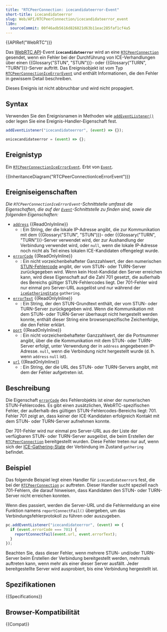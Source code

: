 ```yaml
---
title: "RTCPeerConnection: icecandidateerror-Event"
short-title: icecandidateerror
slug: Web/API/RTCPeerConnection/icecandidateerror_event
l10n:
  sourceCommit: 00f46adb5616d826821d63b11eac285faf1cf4a5
---
```


{{APIRef("WebRTC")}}

Das [WebRTC API](/de/docs/Web/API/WebRTC_API)-Event **`icecandidateerror`** wird an eine [`RTCPeerConnection`](/de/docs/Web/API/RTCPeerConnection) gesendet, wenn ein Fehler bei der Durchführung von ICE-Verhandlungen über einen {{Glossary("STUN", "STUN")}}- oder {{Glossary("TURN", "TURN")}}-Server auftritt. Das Ereignisobjekt ist vom Typ [`RTCPeerConnectionIceErrorEvent`](/de/docs/Web/API/RTCPeerConnectionIceErrorEvent) und enthält Informationen, die den Fehler in gewissem Detail beschreiben.

Dieses Ereignis ist nicht abbruchbar und wird nicht propagiert.

## Syntax

Verwenden Sie den Ereignisnamen in Methoden wie [`addEventListener()`](/de/docs/Web/API/EventTarget/addEventListener) oder legen Sie eine Ereignis-Handler-Eigenschaft fest.

```js
addEventListener("icecandidateerror", (event) => {});

onicecandidateerror = (event) => {};
```

## Ereignistyp

Ein [`RTCPeerConnectionIceErrorEvent`](/de/docs/Web/API/RTCPeerConnectionIceErrorEvent). Erbt von [`Event`](/de/docs/Web/API/Event).

{{InheritanceDiagram("RTCPeerConnectionIceErrorEvent")}}

## Ereigniseigenschaften

_Die `RTCPeerConnectionIceErrorEvent`-Schnittstelle umfasst die Eigenschaften, die auf der [`Event`](/de/docs/Web/API/Event)-Schnittstelle zu finden sind, sowie die folgenden Eigenschaften:_

- [`address`](/de/docs/Web/API/RTCPeerConnectionIceErrorEvent/address) {{ReadOnlyInline}}
  - : Ein String, der die lokale IP-Adresse angibt, die zur Kommunikation mit dem {{Glossary("STUN", "STUN")}}- oder {{Glossary("TURN", "TURN")}}-Server verwendet wird, der zur Aushandlung der Verbindung verwendet wird, oder `null`, wenn die lokale IP-Adresse noch nicht als Teil eines lokalen ICE-Kandidaten offengelegt wurde.
- [`errorCode`](/de/docs/Web/API/RTCPeerConnectionIceErrorEvent/errorCode) {{ReadOnlyInline}}
  - : Ein nicht vorzeichenbehafteter Ganzzahlwert, der den numerischen [STUN-Fehlercode](https://www.iana.org/assignments/stun-parameters/stun-parameters.xhtml#stun-parameters-6) angibt, der vom STUN- oder TURN-Server zurückgegeben wird. Wenn kein Host-Kandidat den Server erreichen kann, wird diese Eigenschaft auf die Zahl 701 gesetzt, die außerhalb des Bereichs gültiger STUN-Fehlercodes liegt. Der 701-Fehler wird nur einmal pro Server-URL ausgelöst und nur während der [`iceGatheringState`](/de/docs/Web/API/RTCPeerConnection/iceGatheringState) `gathering`.
- [`errorText`](/de/docs/Web/API/RTCPeerConnectionIceErrorEvent/errorText) {{ReadOnlyInline}}
  - : Ein String, der den STUN-Grundtext enthält, der vom STUN- oder TURN-Server zurückgegeben wird. Wenn die Kommunikation mit dem STUN- oder TURN-Server überhaupt nicht hergestellt werden konnte, enthält dieser String eine browserspezifische Zeichenfolge, die den Fehler erklärt.
- [`port`](/de/docs/Web/API/RTCPeerConnectionIceErrorEvent/port) {{ReadOnlyInline}}
  - : Ein nicht vorzeichenbehafteter Ganzzahlwert, der die Portnummer angibt, über die die Kommunikation mit dem STUN- oder TURN-Server erfolgt, unter Verwendung der in `address` angegebenen IP-Adresse. `null`, wenn die Verbindung nicht hergestellt wurde (d. h. wenn `address` `null` ist).
- [`url`](/de/docs/Web/API/RTCPeerConnectionIceErrorEvent/url) {{ReadOnlyInline}}
  - : Ein String, der die URL des STUN- oder TURN-Servers angibt, mit dem der Fehler aufgetreten ist.

## Beschreibung

Die Eigenschaft [`errorCode`](/de/docs/Web/API/RTCPeerConnectionIceErrorEvent/errorCode) des Fehlerobjekts ist einer der numerischen STUN-Fehlercodes. Es gibt einen zusätzlichen, WebRTC-spezifischen Fehler, der außerhalb des gültigen STUN-Fehlercodes-Bereichs liegt: 701. Fehler 701 zeigt an, dass keiner der ICE-Kandidaten erfolgreich Kontakt mit dem STUN- oder TURN-Server aufnehmen konnte.

Der 701-Fehler wird nur einmal pro Server-URL aus der Liste der verfügbaren STUN- oder TURN-Server ausgelöst, die beim Erstellen der [`RTCPeerConnection`](/de/docs/Web/API/RTCPeerConnection) bereitgestellt wurden. Diese Fehler treten nur auf, wenn sich der [ICE-Gathering-State](/de/docs/Web/API/RTCPeerConnection/iceGatheringState) der Verbindung im Zustand `gathering` befindet.

## Beispiel

Das folgende Beispiel legt einen Handler für `icecandidateerror`s fest, die bei der [`RTCPeerConnection`](/de/docs/Web/API/RTCPeerConnection) `pc` auftreten. Dieser Handler sucht speziell nach 701-Fehlern, die darauf hinweisen, dass Kandidaten den STUN- oder TURN-Server nicht erreichen konnten.

Wenn dies passiert, werden die Server-URL und die Fehlermeldung an eine Funktion namens `reportConnectFail()` übergeben, um das Verbindungsfehlerprotokoll zu führen oder auszugeben.

```js
pc.addEventListener("icecandidateerror", (event) => {
  if (event.errorCode === 701) {
    reportConnectFail(event.url, event.errorText);
  }
});
```

Beachten Sie, dass dieser Fehler, wenn mehrere STUN- und/oder TURN-Server beim Erstellen der Verbindung bereitgestellt werden, mehrmals auftreten kann, wenn mehr als einer dieser Server ausfällt. Jeder bereitgestellte Server wird ausprobiert, bis eine Verbindung hergestellt ist.

## Spezifikationen

{{Specifications}}

## Browser-Kompatibilität

{{Compat}}
